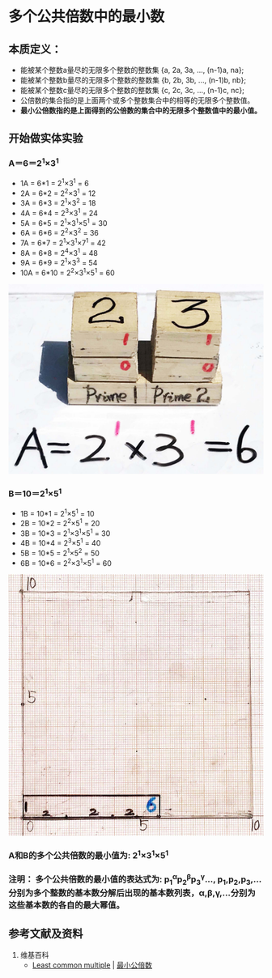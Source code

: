 # 多个公共倍数中的最小数

## 本质定义：

- 能被某个整数a量尽的无限多个整数的整数集 {a, 2a, 3a, ..., (n-1)a, na};
- 能被某个整数b量尽的无限多个整数的整数集 {b, 2b, 3b, ..., (n-1)b, nb};
- 能被某个整数c量尽的无限多个整数的整数集 {c, 2c, 3c, ..., (n-1)c, nc};
- 公倍数的集合指的是上面两个或多个整数集合中的相等的无限多个整数值。
- **最小公倍数指的是上面得到的公倍数的集合中的无限多个整数值中的最小值。**

## 开始做实体实验

### A＝6＝2<sup>1</sup>×3<sup>1</sup>
- 1A = 6*1 = 2<sup>1</sup>×3<sup>1</sup> = 6 
- 2A = 6*2 = 2<sup>2</sup>×3<sup>1</sup>  = 12 
- 3A = 6*3 = 2<sup>1</sup>×3<sup>2</sup>  = 18 
- 4A = 6*4 = 2<sup>3</sup>×3<sup>1</sup>  =  24 
- 5A = 6*5 = 2<sup>1</sup>×3<sup>1</sup>×5<sup>1</sup>  =  30 
- 6A = 6*6 = 2<sup>2</sup>×3<sup>2</sup>  =  36 
- 7A = 6*7 = 2<sup>1</sup>×3<sup>1</sup>×7<sup>1</sup>  =  42 
- 8A = 6*8 = 2<sup>4</sup>×3<sup>1</sup>  =  48 
- 9A = 6*9 = 2<sup>1</sup>×3<sup>3</sup>  =  54 
- 10A = 6*10 = 2<sup>2</sup>×3<sup>1</sup>×5<sup>1</sup>  =  60 

![](/images/数论/基本数和合成数/多个公共倍数中的最小数/1a1.jpg)

### B＝10＝2<sup>1</sup>×5<sup>1</sup>
- 1B = 10*1 = 2<sup>1</sup>×5<sup>1</sup> = 10
- 2B = 10*2 = 2<sup>2</sup>×5<sup>1</sup> = 20 
- 3B = 10*3 = 2<sup>1</sup>×3<sup>1</sup>×5<sup>1</sup> = 30 
- 4B = 10*4 = 2<sup>3</sup>×5<sup>1</sup> = 40 
- 5B = 10*5 = 2<sup>1</sup>×5<sup>2</sup> = 50 
- 6B = 10*6 = 2<sup>2</sup>×3<sup>1</sup>×5<sup>1</sup> = 60 

![](/images/数论/基本数和合成数/多个公共倍数中的最小数/2a1.jpg)

### A和B的多个公共倍数的最小值为: 2<sup>1</sup>×3<sup>1</sup>×5<sup>1</sup>
### 注明： 多个公共倍数的最小值的表达式为: p<sub>1</sub><sup>α</sup>p<sub>2</sub><sup>β</sup>p<sub>3</sub><sup>γ</sup>..., p<sub>1</sub>,p<sub>2</sub>,p<sub>3</sub>,...分别为多个整数的基本数分解后出现的基本数列表，α,β,γ,...分别为这些基本数的各自的最大幂值。

## 参考文献及资料

1. 维基百科
	- [Least common multiple](https://en.wikipedia.org/wiki/Least_common_multiple) | [最小公倍数](https://zh.wikipedia.org/wiki/最小公倍数) 





